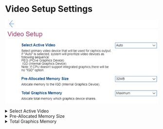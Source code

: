 # Video Setup Settings #
![](./img/videosetup.png)

<details><summary>Select Active Video</summary>

Select the primary video device for graphics output.

Options:

1. **Auto** – Default. Prioritizes video devices as follows:<br>
    a.	PEG<br>
    b.	IGD<br>
2. IGD – Internal Graphics Device will be used.
3. PEG – PCI-e Graphics Device will be used.

?> If CPU does not support integrated graphics, there will be no `IGD` option.

| WMI Setting name | Values | SVP / SMP Req'd | AMD/Intel |
|:---|:---|:---|:---|
| SelectActiveVideo | IGD,PEG,Auto | yes | Both |
</details>

<details><summary>Pre-Allocated Memory Size</summary>

Allocate memory in the IGD (Internal Graphics Device).

Options:

1. **32 MB** – Default.
2. 64 MB
3. 128 MB

| WMI Setting name | Values | SVP / SMP Req'd | AMD/Intel |
|:---|:---|:---|:---|
| Pre-AllocatedMemorySize |  | yes | Both |
</details>

<details><summary>Total Graphics Memory</summary>

Allocate total memory which graphics device shares.

Optional:

1. 128 MB
2. 256 MB
3. **Maximum** – Default.

| WMI Setting name | Values | SVP / SMP Req'd | AMD/Intel |
|:---|:---|:---|:---|
| TotalGraphicsMemory |  | yes | Both |
</details>